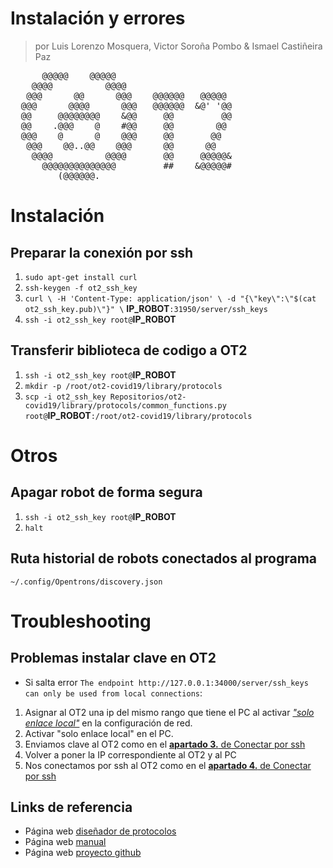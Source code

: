 # Instalación y errores
> por Luis Lorenzo Mosquera, Victor Soroña Pombo & Ismael Castiñeira Paz 
<pre>
      @@@@@    @@@@@                                                                               
    @@@@          @@@@                                                         
   @@@      @@      @@@    @@@@@@   @@@@@
  @@@      @@@@      @@@   @@@@@@  &amp;@&apos; &apos;@@
  @@     @@@@@@@@    &amp;@@     @@         @@
  @@    .@@@    @    #@@     @@        @@
  @@@    @      @    @@@     @@       @@
   @@@    @@..@@    @@@      @@      @@
    @@@@          @@@@       @@     @@@@@&amp;
      @@@@@@@@@@@@@@         ##    &amp;@@@@@#
         (@@@@@@.
</pre>

# Instalación

<a id="ssh"></a>

## Preparar la conexión por ssh

1. `sudo apt-get install curl`
2. `ssh-keygen -f ot2_ssh_key`
3. `curl \
-H 'Content-Type: application/json' \
-d "{\"key\":\"$(cat ot2_ssh_key.pub)\"}" \`
**IP_ROBOT**`:31950/server/ssh_keys`
4. `ssh -i ot2_ssh_key root@`**IP_ROBOT**


<a id="transf_biblio"></a>

## Transferir biblioteca de codigo a OT2

1. `ssh -i ot2_ssh_key root@`**IP_ROBOT**
2. `mkdir -p /root/ot2-covid19/library/protocols`
3. `scp -i ot2_ssh_key Repositorios/ot2-covid19/library/protocols/common_functions.py root@`**IP_ROBOT**`:/root/ot2-covid19/library/protocols`


# Otros

<a id="apagar"></a>

## Apagar robot de forma segura
1. `ssh -i ot2_ssh_key root@`**IP_ROBOT**
2. `halt`


<a id="ruta_historial"></a>

## Ruta historial de robots conectados al programa
~~~
~/.config/Opentrons/discovery.json
~~~


# Troubleshooting

## Problemas instalar clave en OT2

* Si salta error `The endpoint http://127.0.0.1:34000/server/ssh_keys can only be used from local connections`:
1. Asignar al OT2 una ip del mismo rango que tiene el PC al activar [*"solo enlace local"*](https://es.wikipedia.org/wiki/Direcci%C3%B3n_de_Enlace-Local) en la configuración de red.
2. Activar "solo enlace local" en el PC.
3. Enviamos clave al OT2 como en el [**apartado 3.** de Conectar por ssh](#ssh)
4. Volver a poner la IP correspondiente al OT2 y al PC
5. Nos conectamos por ssh al OT2 como en el [**apartado 4.** de Conectar por ssh](#ssh)

## Links de referencia

* Página web [diseñador de protocolos](https://opentrons.com/protocols/designer/)
* Página web [manual](https://covidrobots.org/instalacion/1/introduccion/index.html)
* Página web [proyecto github](https://github.com/COVIDWarriors)
